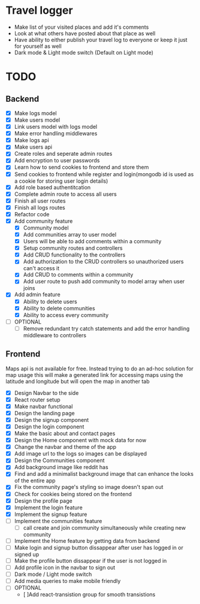 # Travel logger

- Make list of your visited places and add it's comments
- Look at what others have posted about that place as well
- Have ability to either publish your travel log to everyone or keep it just for yourself as well
- Dark mode & Light mode switch (Default on Light mode)

# TODO

## Backend

- [x] Make logs model
- [x] Make users model
- [x] Link users model with logs model
- [x] Make error handling middlewares
- [x] Make logs api
- [x] Make users api
- [x] Create roles and seperate admin routes
- [x] Add encryption to user passwords
- [x] Learn how to send cookies to frontend and store them
- [x] Send cookies to frontend while register and login(mongodb id is used as a cookie for storing user login details)
- [x] Add role based authentitcation
- [x] Complete admin route to access all users
- [x] Finish all user routes
- [x] Finish all logs routes
- [x] Refactor code
- [x] Add community feature
  - [x] Community model
  - [x] Add communities array to user model
  - [x] Users will be able to add comments within a community
  - [x] Setup community routes and controllers
  - [x] Add CRUD functionality to the controllers
  - [x] Add authorization to the CRUD controllers so unauthorized users can't access it
  - [x] Add CRUD to comments within a community
  - [x] Add user route to push add community to model array when user joins
- [x] Add admin feature
  - [x] Ability to delete users
  - [x] Ability to delete communities
  - [x] Ability to access every community
- [ ] OPTIONAL
  - [ ] Remove redundant try catch statements and add the error handling middleware to controllers

## Frontend

Maps api is not available for free. Instead trying to do an ad-hoc solution for map usage this will make a generated link for accessing maps using the latitude and longitude but will open the map in another tab

- [x] Design Navbar to the side
- [x] React router setup
- [x] Make navbar functional
- [x] Design the landing page
- [x] Design the signup component
- [x] Design the login component
- [x] Make the basic about and contact pages
- [x] Design the Home component with mock data for now
- [x] Change the navbar and theme of the app
- [x] Add image url to the logs so images can be displayed
- [x] Design the Communities component
- [x] Add background image like reddit has
- [x] Find and add a minimalist background image that can enhance the looks of the entire app
- [x] Fix the community page's styling so image doesn't span out
- [x] Check for cookies being stored on the frontend
- [x] Design the profile page
- [x] Implement the login feature
- [x] Implement the signup feature
- [ ] Implement the communities feature
  - [ ] call create and join community simultaneously while creating new community
- [ ] Implement the Home feature by getting data from backend
- [ ] Make login and signup button dissappear after user has logged in or signed up
- [ ] Make the profile button dissappear if the user is not logged in
- [ ] Add profile icon in the navbar to sign out
- [ ] Dark mode / Light mode switch
- [ ] Add media queries to make mobile friendly
- [ ] OPTIONAL
  - [ ]Add react-transistion group for smooth transistions
